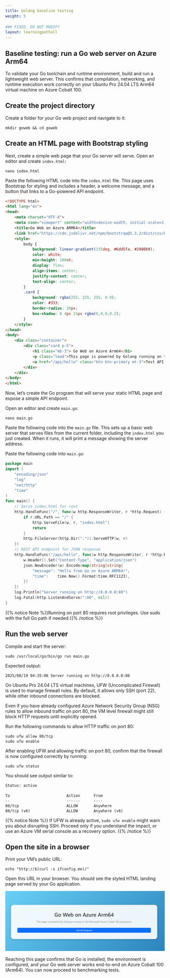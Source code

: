 ```yaml
---
title: Golang baseline testing 
weight: 5

### FIXED, DO NOT MODIFY
layout: learningpathall
---
```


## Baseline testing: run a Go web server on Azure Arm64

To validate your Go toolchain and runtime environment, build and run a lightweight web server. This confirms that compilation, networking, and runtime execution work correctly on your Ubuntu Pro 24.04 LTS Arm64 virtual machine on Azure Cobalt 100.

## Create the project directory

Create a folder for your Go web project and navigate to it:
```console
mkdir goweb && cd goweb
```

## Create an HTML page with Bootstrap styling

Next, create a simple web page that your Go server will serve. Open an editor and create `index.html`:
```console
nano index.html
```

Paste the following HTML code into the `index.html` file. This page uses Bootstrap for styling and includes a header, a welcome message, and a button that links to a Go-powered API endpoint.

```html
<!DOCTYPE html>
<html lang="en">
<head>
    <meta charset="UTF-8">
    <meta name="viewport" content="width=device-width, initial-scale=1.0">
    <title>Go Web on Azure ARM64</title>
    <link href="https://cdn.jsdelivr.net/npm/bootstrap@5.3.2/dist/css/bootstrap.min.css" rel="stylesheet">
    <style>
        body {
            background: linear-gradient(135deg, #6dd5fa, #2980b9);
            color: white;
            min-height: 100vh;
            display: flex;
            align-items: center;
            justify-content: center;
            text-align: center;
        }
        .card {
            background: rgba(255, 255, 255, 0.9);
            color: #333;
            border-radius: 20px;
            box-shadow: 0 4px 15px rgba(0,0,0,0.2);
        }
    </style>
</head>
<body>
    <div class="container">
        <div class="card p-5">
            <h1 class="mb-3"> Go Web on Azure Arm64</h1>
            <p class="lead">This page is powered by Golang running on the Microsoft Azure Cobalt 100 processors.</p>
            <a href="/api/hello" class="btn btn-primary mt-3">Test API Endpoint</a>
        </div>
    </div>
</body>
</html>
```

Now, let’s create the Go program that will serve your static HTML page and expose a simple API endpoint.

Open an editor and create `main.go`:
```console
nano main.go
```
Paste the following code into the `main.go` file. This sets up a basic web server that serves files from the current folder, including the `index.html` you just created. When it runs, it will print a message showing the server address.

Paste the following code into `main.go`:
```go
package main
import (
    "encoding/json"
    "log"
    "net/http"
    "time"
)
func main() {
    // Serve index.html for root
    http.HandleFunc("/", func(w http.ResponseWriter, r *http.Request) {
        if r.URL.Path == "/" {
            http.ServeFile(w, r, "index.html")
            return
        }
        http.FileServer(http.Dir(".")).ServeHTTP(w, r)
    })
    // REST API endpoint for JSON response
    http.HandleFunc("/api/hello", func(w http.ResponseWriter, r *http.Request) {
        w.Header().Set("Content-Type", "application/json")
        json.NewEncoder(w).Encode(map[string]string{
            "message": "Hello from Go on Azure ARM64!",
            "time":    time.Now().Format(time.RFC1123),
        })
    })
    log.Println("Server running on http://0.0.0.0:80")
    log.Fatal(http.ListenAndServe(":80", nil))
}
```
{{% notice Note %}}Running on port 80 requires root privileges. Use sudo with the full Go path if needed.{{% /notice %}}

## Run the web server

Compile and start the server:
```console
sudo /usr/local/go/bin/go run main.go
```

Expected output:
```output
2025/08/19 04:35:06 Server running on http://0.0.0.0:80
```

On Ubuntu Pro 24.04 LTS virtual machines, UFW (Uncomplicated Firewall) is used to manage firewall rules. By default, it allows only SSH (port 22), while other inbound connections are blocked. 

Even if you have already configured Azure Network Security Group (NSG) rules to allow inbound traffic on port 80, the VM level firewall might still block HTTP requests until explicitly opened.

Run the following commands to allow HTTP traffic on port 80:

```console
sudo ufw allow 80/tcp
sudo ufw enable
```
After enabling UFW and allowing traffic on port 80, confirm that the firewall is now configured correctly by running:

```console
sudo ufw status
```
You should see output similar to: 
```output
Status: active

To                         Action      From
--                         ------      ----
80/tcp                     ALLOW       Anywhere
80/tcp (v6)                ALLOW       Anywhere (v6)
```

{{% notice Note %}}
If UFW is already active, `sudo ufw enable` might warn you about disrupting SSH. Proceed only if you understand the impact, or use an Azure VM serial console as a recovery option.
{{% /notice %}}

## Open the site in a browser

Print your VM’s public URL:
```console
echo "http://$(curl -s ifconfig.me)/"
```

Open this URL in your browser. You should see the styled HTML landing page served by your Go application.

![Go web server running on Azure Arm64 alt-text#center](images/go-web.png "Go web server running on Azure Arm64")

Reaching this page confirms that Go is installed, the environment is configured, and your Go web server works end-to-end on Azure Cobalt 100 (Arm64). You can now proceed to benchmarking tests.
